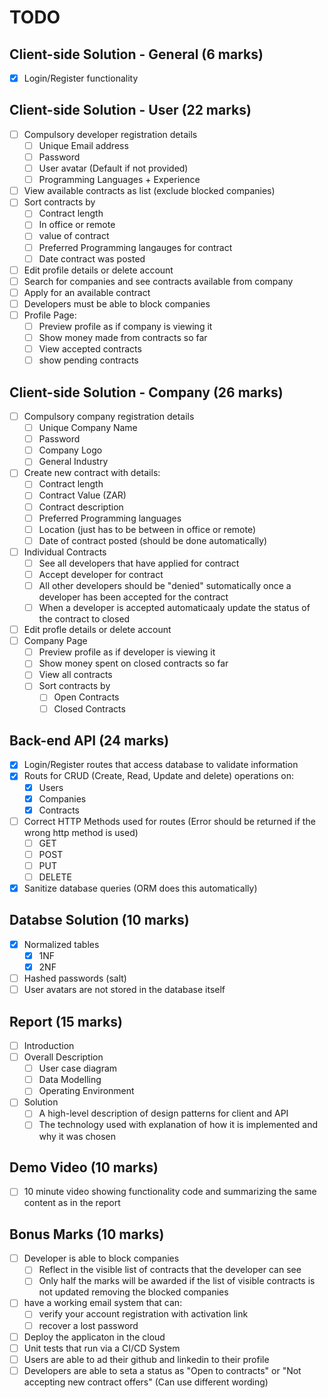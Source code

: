 # TODO

## Client-side Solution - General (6 marks)
- [x] Login/Register functionality

## Client-side Solution - User (22 marks)
- [ ] Compulsory developer registration details
    - [ ] Unique Email address
    - [ ] Password 
    - [ ] User avatar (Default if not provided)
    - [ ] Programming Languages + Experience
- [ ] View available contracts as list (exclude blocked companies)
- [ ] Sort contracts by
    - [ ] Contract length
    - [ ] In office or remote
    - [ ] value of contract
    - [ ] Preferred Programming langauges for contract
    - [ ] Date contract was posted
- [ ] Edit profile details or delete account
- [ ] Search for companies and see contracts available from company
- [ ] Apply for an available contract
- [ ] Developers must be able to block companies
- [ ] Profile Page:
    - [ ] Preview profile as if company is viewing it
    - [ ] Show money made from contracts so far
    - [ ] View accepted contracts
    - [ ] show pending contracts

## Client-side Solution - Company (26 marks)
- [ ] Compulsory company registration details
    - [ ] Unique Company Name
    - [ ] Password
    - [ ] Company Logo
    - [ ] General Industry
- [ ] Create new contract with details:
    - [ ] Contract length
    - [ ] Contract Value (ZAR)
    - [ ] Contract description 
    - [ ] Preferred Programming languages
    - [ ] Location (just has to be between in office or remote)
    - [ ] Date of contract posted (should be done automatically) 
- [ ] Individual Contracts
    - [ ] See all developers that have applied for contract
    - [ ] Accept developer for contract
    - [ ] All other developers should be "denied" sutomatically once a developer has been accepted for the contract
    - [ ] When a developer is accepted automaticaaly update the status of the contract to closed
- [ ] Edit profle details or delete account
- [ ] Company Page
    - [ ] Preview profile as if developer is viewing it
    - [ ] Show money spent on closed contracts so far
    - [ ] View all contracts
    - [ ] Sort contracts by 
        - [ ] Open Contracts
        - [ ] Closed Contracts

## Back-end API (24 marks)
- [x] Login/Register routes that access database to validate information
- [x] Routs for CRUD (Create, Read, Update and delete) operations on:
    - [x] Users
    - [x] Companies
    - [x] Contracts
- [ ] Correct HTTP Methods used for routes (Error should be returned if the wrong http method is used)
    - [ ] GET
    - [ ] POST
    - [ ] PUT
    - [ ] DELETE
- [x] Sanitize database queries (ORM does this automatically)

## Databse Solution (10 marks)
- [x] Normalized tables 
    - [x] 1NF
    - [x] 2NF
- [ ] Hashed passwords (salt)
- [ ] User avatars are not stored in the database itself

## Report (15 marks)
- [ ] Introduction
- [ ] Overall Description
    - [ ] User case diagram
    - [ ] Data Modelling 
    - [ ] Operating Environment
- [ ] Solution
    - [ ] A high-level description of design patterns for client and API
    - [ ] The technology used with explanation of how it is implemented and why it was chosen

## Demo Video (10 marks)
- [ ] 10 minute video showing functionality code and summarizing the same content as in the report

## Bonus Marks (10 marks)
- [ ] Developer is able to block companies
    - [ ] Reflect in the visible list of contracts that the developer can see 
    - [ ] Only half the marks will be awarded if the list of visible contracts is not updated removing the blocked companies
- [ ] have a working email system that can:
    - [ ] verify your account registration with activation link 
    - [ ] recover a lost password
- [ ] Deploy the applicaton in the cloud
- [ ] Unit tests that run via a CI/CD System
- [ ] Users are able to ad their github and linkedin to their profile
- [ ] Developers are able to seta a status as "Open to contracts" or "Not accepting new contract offers" (Can use different wording) 
